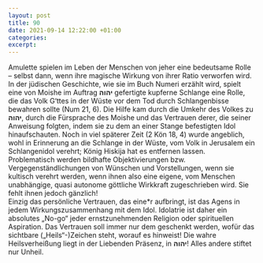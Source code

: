 ```yaml
---
layout: post
title: 90
date: 2021-09-14 12:22:00 +01:00
categories: 
excerpt: 
---
```


Amulette spielen im Leben der Menschen von jeher eine bedeutsame Rolle – selbst dann, wenn ihre magische Wirkung von ihrer Ratio verworfen wird.\
In der jüdischen Geschichte, wie sie im Buch Numeri erzählt wird, spielt eine von Moishe im Auftrag **יהוה** gefertigte kupferne Schlange eine Rolle, die das Volk G‘ttes in der Wüste vor dem Tod durch Schlangenbisse bewahren sollte (Num 21, 6). Die Hilfe kam durch die Umkehr des Volkes zu **יהוה**, durch die Fürsprache des Moishe und das Vertrauen derer, die seiner Anweisung folgten, indem sie zu dem an einer Stange befestigten Idol hinaufschauten. Noch in viel späterer Zeit (2 Kön 18, 4) wurde angeblich, wohl in Erinnerung an die Schlange in der Wüste, vom Volk in Jerusalem ein Schlangenidol verehrt; König Hiskija hat es entfernen lassen.\
Problematisch werden bildhafte Objektivierungen bzw. Vergegenständlichungen von Wünschen und Vorstellungen, wenn sie kultisch verehrt werden, wenn ihnen also eine eigene, vom Menschen unabhängige, quasi autonome göttliche Wirkkraft zugeschrieben wird. Sie fehlt ihnen jedoch gänzlich!\
Einzig das persönliche Vertrauen, das eine\*r aufbringt, ist das Agens in jedem Wirkungszusammenhang mit dem Idol. Idolatrie ist daher ein absolutes „No-go“ jeder ernstzunehmenden Religion oder spirituellen Aspiration. Das Vertrauen soll immer nur dem geschenkt werden, wofür das sichtbare („Heils“-)Zeichen steht, worauf es hinweist! Die wahre Heilsverheißung liegt in der Liebenden Präsenz, in **יהוה**! Alles andere stiftet nur Unheil.

